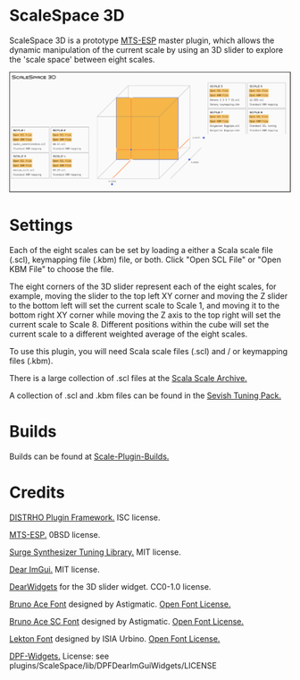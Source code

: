 # ScaleSpace 3D

ScaleSpace 3D is a prototype [MTS-ESP](https://github.com/ODDSound/MTS-ESP) master plugin, which allows the dynamic manipulation of the current scale by using an 3D slider to explore the 'scale space' between eight scales.

![ScaleSpace 3D](https://raw.githubusercontent.com/eventual-recluse/ScaleSpace-3D/main/plugins/ScaleSpace3d/ScaleSpace3D_screenshot.png "ScaleSpace")<br/>

# Settings

Each of the eight scales can be set by loading a either a Scala scale file (.scl), keymapping file (.kbm) file, or both. Click "Open SCL File" or "Open KBM File" to choose the file.

The eight corners of the 3D slider represent each of the eight scales, for example, moving the slider to the top left XY corner and moving the Z slider to the bottom left will set the current scale to Scale 1, and moving it to the bottom right XY corner while moving the Z axis to the top right will set the current scale to Scale 8. Different positions within the cube will set the current scale to a different weighted average of the eight scales.

To use this plugin, you will need Scala scale files (.scl) and / or keymapping files (.kbm).

There is a large collection of .scl files at the [Scala Scale Archive.](https://huygens-fokker.org/microtonality/scales.html)

A collection of .scl and .kbm files can be found in the [Sevish Tuning Pack.](https://sevish.com/music-resources/#tuning-files)

# Builds
Builds can be found at [Scale-Plugin-Builds.](https://github.com/eventual-recluse/Scale-Plugin-Builds)

# Credits
[DISTRHO Plugin Framework.](https://github.com/DISTRHO/DPF) ISC license.

[MTS-ESP.](https://github.com/ODDSound/MTS-ESP) 0BSD license.

[Surge Synthesizer Tuning Library.](https://github.com/surge-synthesizer/tuning-library) MIT license.

[Dear ImGui.](https://github.com/ocornut/imgui) MIT license.

[DearWidgets](https://github.com/soufianekhiat/DearWidgets) for the 3D slider widget. CC0-1.0 license.

[Bruno Ace Font](https://fonts.google.com/specimen/Bruno+Ace) designed by Astigmatic. [Open Font License.](https://scripts.sil.org/cms/scripts/page.php?site_id=nrsi&id=OFL)

[Bruno Ace SC Font](https://fonts.google.com/specimen/Bruno+Ace+SC) designed by Astigmatic. [Open Font License.](https://scripts.sil.org/cms/scripts/page.php?site_id=nrsi&id=OFL)

[Lekton Font](https://fonts.google.com/specimen/Lekton) designed by ISIA Urbino. [Open Font License.](https://scripts.sil.org/cms/scripts/page.php?site_id=nrsi&id=OFL)

[DPF-Widgets.](https://github.com/DISTRHO/DPF-Widgets) License: see plugins/ScaleSpace/lib/DPFDearImGuiWidgets/LICENSE
